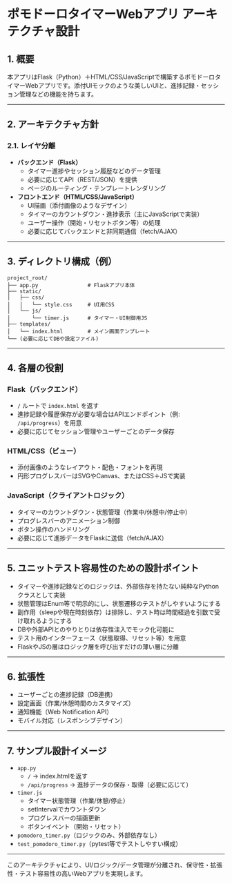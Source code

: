 # ポモドーロタイマーWebアプリ アーキテクチャ設計

## 1. 概要

本アプリはFlask（Python）＋HTML/CSS/JavaScriptで構築するポモドーロタイマーWebアプリです。添付UIモックのような美しいUIと、進捗記録・セッション管理などの機能を持ちます。

---

## 2. アーキテクチャ方針

### 2.1. レイヤ分離
- **バックエンド（Flask）**
  - タイマー進捗やセッション履歴などのデータ管理
  - 必要に応じてAPI（REST/JSON）を提供
  - ページのルーティング・テンプレートレンダリング
- **フロントエンド（HTML/CSS/JavaScript）**
  - UI描画（添付画像のようなデザイン）
  - タイマーのカウントダウン・進捗表示（主にJavaScriptで実装）
  - ユーザー操作（開始・リセットボタン等）の処理
  - 必要に応じてバックエンドと非同期通信（fetch/AJAX）

---

## 3. ディレクトリ構成（例）

```
project_root/
├── app.py                # Flaskアプリ本体
├── static/
│   ├── css/
│   │   └── style.css     # UI用CSS
│   └── js/
│       └── timer.js      # タイマー・UI制御用JS
├── templates/
│   └── index.html        # メイン画面テンプレート
└── (必要に応じてDBや設定ファイル)
```

---

## 4. 各層の役割

### Flask（バックエンド）
- `/` ルートで `index.html` を返す
- 進捗記録や履歴保存が必要な場合はAPIエンドポイント（例: `/api/progress`）を用意
- 必要に応じてセッション管理やユーザーごとのデータ保存

### HTML/CSS（ビュー）
- 添付画像のようなレイアウト・配色・フォントを再現
- 円形プログレスバーはSVGやCanvas、またはCSS＋JSで実装

### JavaScript（クライアントロジック）
- タイマーのカウントダウン・状態管理（作業中/休憩中/停止中）
- プログレスバーのアニメーション制御
- ボタン操作のハンドリング
- 必要に応じて進捗データをFlaskに送信（fetch/AJAX）

---

## 5. ユニットテスト容易性のための設計ポイント

- タイマーや進捗記録などのロジックは、外部依存を持たない純粋なPythonクラスとして実装
- 状態管理はEnum等で明示的にし、状態遷移のテストがしやすいようにする
- 副作用（sleepや現在時刻依存）は排除し、テスト時は時間経過を引数で受け取れるようにする
- DBや外部APIとのやりとりは依存性注入でモック化可能に
- テスト用のインターフェース（状態取得、リセット等）を用意
- FlaskやJSの層はロジック層を呼び出すだけの薄い層に分離

---

## 6. 拡張性

- ユーザーごとの進捗記録（DB連携）
- 設定画面（作業/休憩時間のカスタマイズ）
- 通知機能（Web Notification API）
- モバイル対応（レスポンシブデザイン）

---

## 7. サンプル設計イメージ

- `app.py`  
  - `/` → index.htmlを返す
  - `/api/progress` → 進捗データの保存・取得（必要に応じて）
- `timer.js`  
  - タイマー状態管理（作業/休憩/停止）
  - setIntervalでカウントダウン
  - プログレスバーの描画更新
  - ボタンイベント（開始・リセット）
- `pomodoro_timer.py`（ロジックのみ、外部依存なし）
- `test_pomodoro_timer.py`（pytest等でテストしやすい構成）

---

このアーキテクチャにより、UI/ロジック/データ管理が分離され、保守性・拡張性・テスト容易性の高いWebアプリを実現します。
